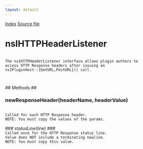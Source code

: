 ```yaml
---
layout: default
---
```

<div id='links'><a href="../index.html">Index</a>
<a href="http://dxr.mozilla.org/mozilla-central/source/dom/plugins/base/nsIHTTPHeaderListener.idl">Source file</a>
</div>

# nsIHTTPHeaderListener #
<code>  
The nsIHTTPHeaderListener interface allows plugin authors to  
access HTTP Response headers after issuing an  
nsIPluginHost::{GetURL,PostURL}() call. <P>  
  
</code>
## Methods ##

### newResponseHeader(headerName, headerValue) ###
<code>  
Called for each HTTP Response header.  
NOTE: You must copy the values of the params.    
  
</code>
### statusLine(line) ###
<code>  
Called once for the HTTP Response status line.  
Value does NOT include a terminating newline.  
NOTE: You must copy this value.  
  
</code>